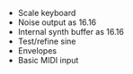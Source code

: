 - Scale keyboard
- Noise output as 16.16
- Internal synth buffer as 16.16
- Test/refine sine
- Envelopes
- Basic MIDI input
